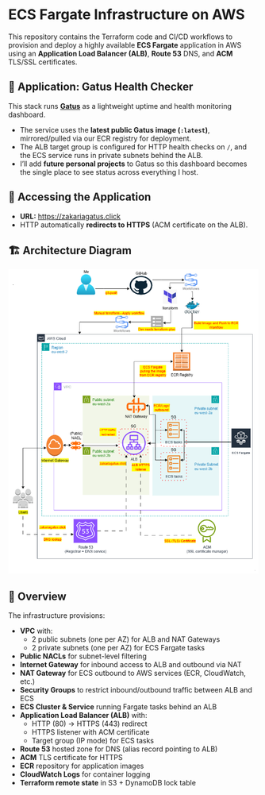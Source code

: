 # ECS Fargate Infrastructure on AWS

This repository contains the Terraform code and CI/CD workflows to provision and deploy a highly available **ECS Fargate** application in AWS using an **Application Load Balancer (ALB)**, **Route 53** DNS, and **ACM** TLS/SSL certificates.


## 🧩 Application: Gatus Health Checker

This stack runs **[Gatus](https://github.com/TwiN/gatus)** as a lightweight uptime and health monitoring dashboard.  
- The service uses the **latest public Gatus image (`:latest`)**, mirrored/pulled via our ECR registry for deployment.  
- The ALB target group is configured for HTTP health checks on `/`, and the ECS service runs in private subnets behind the ALB.  
- I’ll add **future personal projects** to Gatus so this dashboard becomes the single place to see status across everything I host.

## 🔗 Accessing the Application

- **URL:** https://zakariagatus.click  
- HTTP automatically **redirects to HTTPS** (ACM certificate on the ALB). 


## 🏗 Architecture Diagram

![Architecture Diagram](./readmefiles/ecsproject.drawio%20(5).png)

## 📜 Overview

The infrastructure provisions:

- **VPC** with:
  - 2 public subnets (one per AZ) for ALB and NAT Gateways
  - 2 private subnets (one per AZ) for ECS Fargate tasks
- **Public NACLs** for subnet-level filtering
- **Internet Gateway** for inbound access to ALB and outbound via NAT
- **NAT Gateway** for ECS outbound to AWS services (ECR, CloudWatch, etc.)
- **Security Groups** to restrict inbound/outbound traffic between ALB and ECS
- **ECS Cluster & Service** running Fargate tasks behind an ALB
- **Application Load Balancer (ALB)** with:
  - HTTP (80) → HTTPS (443) redirect
  - HTTPS listener with ACM certificate
  - Target group (IP mode) for ECS tasks
- **Route 53** hosted zone for DNS (alias record pointing to ALB)
- **ACM** TLS certificate for HTTPS
- **ECR** repository for application images
- **CloudWatch Logs** for container logging
- **Terraform remote state** in S3 + DynamoDB lock table